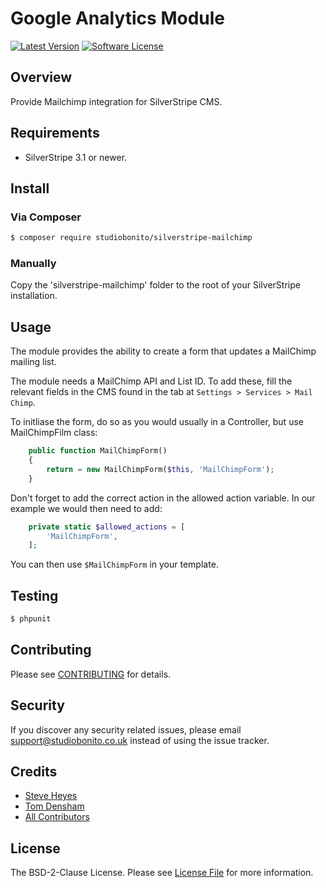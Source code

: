 # Google Analytics Module

[![Latest Version](https://img.shields.io/github/release/studiobonito/silverstripe-mailchimp.svg?style=flat-square)](https://github.com/studiobonito/silverstripe-mailchimp/releases)
[![Software License](https://img.shields.io/badge/license-BSD-brightgreen.svg?style=flat-square)](LICENSE.md)

## Overview

Provide Mailchimp integration for SilverStripe CMS.

## Requirements

- SilverStripe 3.1 or newer.

## Install

### Via Composer

``` bash
$ composer require studiobonito/silverstripe-mailchimp
```

### Manually

Copy the 'silverstripe-mailchimp' folder to the root of your SilverStripe installation.

## Usage

The module provides the ability to create a form that updates a MailChimp mailing list. 

The module needs a MailChimp API and List ID. To add these, fill the relevant fields in the CMS found in the tab at 
`Settings > Services > Mail Chimp`.

To initliase the form, do so as you would usually in a Controller, but use MailChimpFilm class:

``` php
    public function MailChimpForm()
    {
        return = new MailChimpForm($this, 'MailChimpForm');
    }
```

Don't forget to add the correct action in the allowed action variable. In our example we would then need to add:

``` php
    private static $allowed_actions = [
        'MailChimpForm',
    ];
```

You can then use `$MailChimpForm` in your template.

## Testing

``` bash
$ phpunit
```

## Contributing

Please see [CONTRIBUTING](CONTRIBUTING.md) for details.

## Security

If you discover any security related issues, please email support@studiobonito.co.uk instead of using the issue tracker.

## Credits

- [Steve Heyes](https://github.com/mrsteveheyes)
- [Tom Densham](https://github.com/nedmas)
- [All Contributors](../../contributors)

## License

The BSD-2-Clause License. Please see [License File](LICENSE.md) for more information.